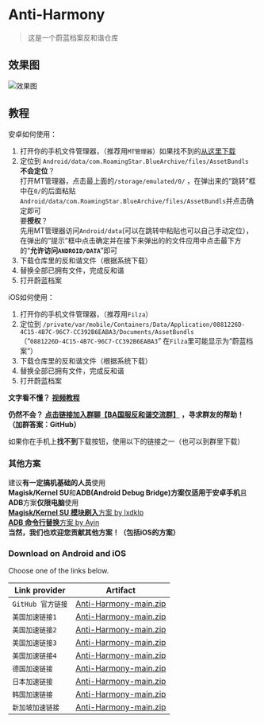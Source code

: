 # Anti-Harmony

> 这是一个蔚蓝档案反和谐仓库   

## 效果图

![效果图](./反和谐修改效果图.png)

## 教程

安卓如何使用：   
1. 打开你的手机文件管理器，（推荐用`MT管理器`）如果找不到的[从这里下载](https://mt2.cn/download/)   
2. 定位到 `Android/data/com.RoamingStar.BlueArchive/files/AssetBundls`   
   **不会定位**？    
     打开MT管理器，点击最上面的`/storage/emulated/0/` ，在弹出来的“跳转”框中在`0/`的后面粘贴`Android/data/com.RoamingStar.BlueArchive/files/AssetBundls`并点击确定即可   
     要**授权**？   
     先用MT管理器访问`Android/data`(可以在跳转中粘贴也可以自己手动定位），在弹出的“提示”框中点击确定并在接下来弹出的的文件应用中点击最下方的“**允许访问`ANDROID/DATA`**”即可   
3. 下载仓库里的反和谐文件（根据系统下载）   
4. 替换全部已拥有文件，完成反和谐   
5. 打开蔚蓝档案   

iOS如何使用：
1. 打开你的手机文件管理器，（推荐用`Filza`）  
2. 定位到 `/private/var/mobile/Containers/Data/Application/0881226D-4C15-4B7C-96C7-CC392B6EABA3/Documents/AssetBundls`   
     （“`0881226D-4C15-4B7C-96C7-CC392B6EABA3`” 在`Filza`里可能显示为“蔚蓝档案”）
3. 下载仓库里的反和谐文件（根据系统下载）   
4. 替换全部已拥有文件，完成反和谐   
5. 打开蔚蓝档案   

**文字看不懂？** [**视频教程**](https://www.bilibili.com/video/BV1PM4y1p79e/)   

**仍然不会？**  [**点击链接加入群聊【BA国服反和谐交流群】**](https://qm.qq.com/cgi-bin/qm/qr?k=xJx5SpbL-Exu7Fk1oiIXldAN1J_LEUb4&jump_from=webapi&authKey=An0DcDs9/SDZsBNCDJWngMuQDt+ty7UPfwn4qto1JkCVLOAUK5TIS+ihQjTAfD2Q) **，寻求群友的帮助！   （加群答案：GitHub）**

如果你在手机上**找不到**下载按钮，使用以下的链接之一（也可以到群里下载）   

### 其他方案

建议**有一定搞机基础的人员**使用   
**Magisk/Kernel SU**和**ADB(Android Debug Bridge)**方案仅适用于**安卓手机**且**ADB**方案**仅限电脑**使用   
[**Magisk/Kernel SU 模块刷入**方案 by lxdklp](https://github.com/BlueArchiveCN/Anti-Harmony-Module)   
[**ADB 命令行替换**方案 by Ayin](https://github.com/BlueArchiveCN/Anti-Harmony-ADB)   
**当然，我们也欢迎您贡献其他方案！（包括iOS的方案）**   

### Download on Android and iOS

Choose one of the links below.

| Link provider     | Artifact                                                     |
| ----------------- | ------------------------------------------------------------ |
| `GitHub 官方链接` | [Anti-Harmony-main.zip](https://github.com/BlueArchiveCN/Anti-Harmony/archive/refs/heads/main.zip) |
| `美国加速链接1`   | [Anti-Harmony-main.zip](https://git.xfj0.cn/https://github.com/BlueArchiveCN/Anti-Harmony/archive/refs/heads/main.zip) |
| `美国加速链接2`   | [Anti-Harmony-main.zip](https://download.njuu.cf/BlueArchiveCN/Anti-Harmony/archive/refs/heads/main.zip) |
| `美国加速链接3`   | [Anti-Harmony-main.zip](https://hub.gitmirror.com/https://github.com/BlueArchiveCN/Anti-Harmony/archive/refs/heads/main.zip) |
| `美国加速链接4`   | [Anti-Harmony-main.zip](https://download.yzuu.cf/BlueArchiveCN/Anti-Harmony/archive/refs/heads/main.zip) |
| `德国加速链接`    | [Anti-Harmony-main.zip](https://archive.fastgit.org/BlueArchiveCN/Anti-Harmony/archive/refs/heads/main.zip) |
| `日本加速链接`    | [Anti-Harmony-main.zip](https://download.fastgit.ixmu.net/BlueArchiveCN/Anti-Harmony/archive/refs/heads/main.zip) |
| `韩国加速链接`    | [Anti-Harmony-main.zip](https://ghproxy.com/https://github.com/BlueArchiveCN/Anti-Harmony/archive/refs/heads/main.zip) |
| `新加坡加速链接`  | [Anti-Harmony-main.zip](https://kgithub.com/BlueArchiveCN/Anti-Harmony/archive/refs/heads/main.zip) |
